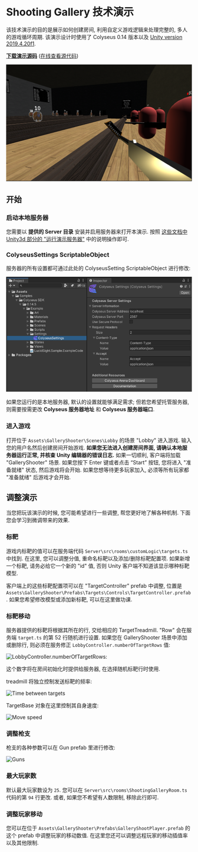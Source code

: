 # Shooting Gallery 技术演示

该技术演示的目的是展示如何创建房间, 利用自定义游戏逻辑来处理完整的, 多人的游戏循环周期. 该演示设计时使用了 Colyseus 0.14 版本以及 [Unity version 2019.4.20f1](https://unity3d.com/unity/qa/lts-releases).

**[下载演示源码](https://github.com/colyseus/unity-demo-shooting-gallery/archive/master.zip)** ([在线查看源代码](https://github.com/colyseus/unity-demo-shooting-gallery/))

![屏幕截图](shooting-gallery/screenshot.png)

## 开始

### 启动本地服务器

您需要以 **提供的 Server 目录** 安装并启用服务器来打开本演示. 按照 [这些文档中 Unity3d 部分的 "运行演示服务器"](/getting-started/unity3d-client/#running-the-demo-server) 中的说明操作即可.

### ColyseusSettings ScriptableObject

服务器的所有设置都可通过此处的 ColyseusSetting ScriptableObject 进行修改:

![ScriptableObject](common-images/scriptable-object.png)

如果您运行的是本地服务器, 默认的设置就能够满足需求; 但若您希望托管服务器, 则需要按需更改 **Colyseus 服务器地址** 和 **Colyseus 服务器端口**.

### 进入游戏

打开位于 `Assets\GalleryShooter\Scenes\Lobby` 的场景 "Lobby" 进入游戏. 输入您的用户名然后创建房间开始游戏. **如果您无法进入创建房间界面, 请确认本地服务器运行正常, 并核查 Unity 编辑器的错误日志.** 如果一切顺利, 客户端将加载 "GalleryShooter" 场景. 如果您按下 Enter 键或者点击 “Start” 按钮, 您将进入 "准备就绪" 状态, 然后游戏将会开始. 如果您想等待更多玩家加入, 必须等所有玩家都 "准备就绪" 后游戏才会开始.


## 调整演示

当您把玩该演示的时候, 您可能希望进行一些调整, 帮您更好地了解各种机制. 下面您会学习到微调带来的效果.

### 标靶

游戏内标靶的值可以在服务端代码 `Server\src\rooms\customLogic\targets.ts` 中找到. 在这里, 您可以调整分值, 重命名标靶以及添加/删除标靶配置项. 如果新增一个标靶, 请务必给它一个新的 "id" 值, 否则 Unity 客户端不知道该显示哪种标靶模型.

客户端上的这些标靶配置项可以在 "TargetController"  prefab 中调整, 位置是 `Assets\GalleryShooter\Prefabs\Targets\Controls\TargetController.prefab`. 如果您希望修改模型或添加新标靶, 可以在这里做功课.

### 标靶移动

服务器提供的标靶将根据其所在的行, 交给相应的 TargetTreadmill. "Row" 会在服务端 `target.ts` 的第 52 行随机进行设置. 如果您在 GalleryShooter 场景中添加或删除行, 则必须在服务修正 `LobbyController.numberOfTargetRows` 值:

![LobbyController.numberOfTargetRows](/colyseus/demo/shooting-gallery/number-of-target-rows.png):

这个数字将在房间初始化时提供给服务器, 在选择随机标靶行时使用.

treadmill 将独立控制发送标靶的频率:

![Time between targets](/colyseus/demo/shooting-gallery/time-between-targets.png)

TargetBase 对象在这里控制其自身速度:

![Move speed](/colyseus/demo/shooting-gallery/move-speed.png)

### 调整枪支

枪支的各种参数可以在 Gun prefab 里进行修改:

![Guns](/colyseus/demo/shooting-gallery/guns.png)

### 最大玩家数

默认最大玩家数设为 `25`. 您可以在 `Server\src\rooms\ShootingGalleryRoom.ts` 代码的第 `94` 行更改. 或者, 如果您不希望有人数限制, 移除此行即可.

### 调整玩家移动

您可以在位于 `Assets\GalleryShooter\Prefabs\GalleryShootPlayer.prefab` 的这个 prefab 中调整玩家的移动数值. 在这里您还可以调整远程玩家的移动插值率以及其他限制.
